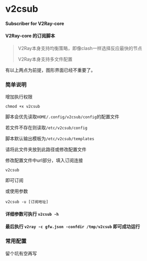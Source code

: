 # v2csub
#### Subscriber for V2Ray-core
#### V2Ray-core 的订阅脚本

> V2Ray本身支持均衡策略，即像clash一样选择反应最快的节点
> 
> V2Ray本身支持多文件配置

有以上两点为前提，图形界面已经不重要了。

### 简单说明
增加执行权限

`chmod +x v2csub`



脚本会优先读取`HOME/.config/v2csub/config`的配置文件

若文件不存在则读取`/etc/v2csub/config`

脚本默认输出模板为`/etc/v2csub/templates`

请将此文件夹放到此路径或修改配置文件

修改配置文件中url部分，填入订阅连接

`v2csub`

即可订阅

或使用参数

`v2csub -u [订阅地址]`

#### 详细参数可执行 `v2csub -h`

#### 最后执行 `v2ray -c gfw.json -confdir /tmp/v2csub` 即可成功运行




### 常用配置

留个坑有空再写

